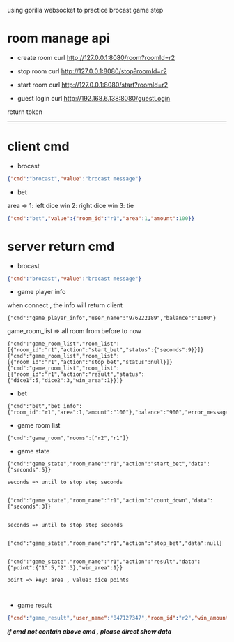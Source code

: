 using gorilla websocket to practice brocast game step  

# room manage api

- create room  curl http://127.0.0.1:8080/room?roomId=r2

- stop room curl http://127.0.0.1:8080/stop?roomId=r2

- start room curl http://127.0.0.1:8080/start?roomId=r2


- guest login curl  http://192.168.6.138:8080/guestLogin 

 return token


---



# client cmd

- brocast 
```json
{"cmd":"brocast","value":"brocast message"}
```


- bet

area => 1: left dice win 2: right dice win  3: tie

```json
{"cmd":"bet","value":{"room_id":"r1","area":1,"amount":100}}
```


# server return cmd 


- brocast 
```json
{"cmd":"brocast","value":"brocast message"}
```


- game player info

when connect , the info will return client 



```
{"cmd":"game_player_info","user_name":"976222189","balance":"1000"}

```

game_room_list => all room from before to now

```
{"cmd":"game_room_list","room_list":[{"room_id":"r1","action":"start_bet","status":{"seconds":9}}]}
{"cmd":"game_room_list","room_list":[{"room_id":"r1","action":"stop_bet","status":null}]}
{"cmd":"game_room_list","room_list":[{"room_id":"r1","action":"result","status":{"dice1":5,"dice2":3,"win_area":1}}]}
```

- bet


```
{"cmd":"bet","bet_info":{"room_id":"r1","area":1,"amount":"100"},"balance":"900","error_message":""}
```



- game room list

```
{"cmd":"game_room","rooms":["r2","r1"]}
```

- game state

```
{"cmd":"game_state","room_name":"r1","action":"start_bet","data":{"seconds":5}}

seconds => until to stop step seconds


{"cmd":"game_state","room_name":"r1","action":"count_down","data":{"seconds":3}}


seconds => until to stop step seconds


{"cmd":"game_state","room_name":"r1","action":"stop_bet","data":null}


{"cmd":"game_state","room_name":"r1","action":"result","data":{"point":{"1":5,"2":3},"win_area":1}}

point => key: area , value: dice points



```

- game result

```json
{"cmd":"game_result","user_name":"847127347","room_id":"r2","win_amount":"20","balance":"1010"}
```


**_if cmd not contain above cmd  , please direct show data_**
